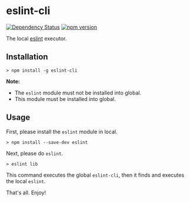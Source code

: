 # eslint-cli

[![Dependency Status](https://david-dm.org/mysticatea/eslint-cli.svg)](https://david-dm.org/mysticatea/eslint-cli)
[![npm version](https://badge.fury.io/js/eslint-cli.svg)](http://badge.fury.io/js/eslint-cli)

The local [eslint](https://github.com/eslint/eslint) executor.

## Installation

```
> npm install -g eslint-cli
```

**Note:**

- The `eslint` module must not be installed into global.
- This module must be installed into global.

## Usage

First, please install the `eslint` module in local.

```
> npm install --save-dev eslint
```

Next, please do `eslint`.

```
> eslint lib
```

This command executes the global `eslint-cli`, then it finds and executes the local `eslint`.

That's all. Enjoy!
